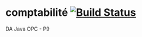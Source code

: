 # comptabilité [![Build Status](https://travis-ci.org/Ronflonflon/comptabilit-.svg?branch=master)](https://travis-ci.org/Ronflonflon/comptabilit-)
DA Java OPC - P9
